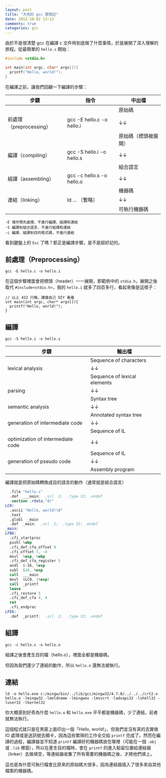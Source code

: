 ```yaml
---
layout: post
title: "大兜的 gcc 歷險記"
date: 2012-10-02 13:13
comments: true
categories: gcc
---
```


由於不是很清楚 gcc 在編譯 c 文件時到底做了什麼事情，於是展開了深入理解的旅程。從最簡單的 `hello.c` 開始：

``` c hello.c
#include <stdio.h>

int main(int argc, char* args[]){
  printf("Hello, world!");
}
```

在編譯之前，讓我們回顧一下編譯的步驟：

步驟                   | 指令                      | 中出檔
---------------------- | ------------------------- | --------------------
                       |                           | 原始碼
前處理（preprocessing）| gcc -E hello.c -o hello.i |   ↓↓
                       |                           | 原始碼（標頭被展開）
編譯（compiling）      | gcc -S hello.i -o hello.s |   ↓↓
                       |                           | 組合語言
組譯（assembling）     | gcc -c hello.s -o hello.o |   ↓↓
                       |                           | 機器碼
連結（linking）        | ld ... （暫略）           |   ↓↓
                       |                           | 可執行機器碼

    -E 僅作預先處理，不進行編譯、組譯和連結
    -S 編譯到組合語言，不進行組譯和連結
    -c 編譯、組譯到目的程式碼，不進行連結

看到鍵盤上的 `Esc` 了嗎？那正是編譯步驟，是不是超好記的。

## 前處理（Preprocessing）

    gcc -E hello.c -o hello.i

在這個步驟裡面會把標頭（header）一一展開，即範例中的 `stdio.h`，展開之後取代 `#include<stdio.h>`，我的 `hello.i` 就多了四百多行，看起來像是這樣子：

    // 以上 432 行略，建議自己 DIY 看看
    int main(int argc, char* args[]){
      printf("Hello, world!");
    }

## 編譯

    gcc -S hello.i -o hello.s

步驟                              | 輸出檔
--------------------------------- | ----------------------------
                                  | Sequence of characters
lexical analysis                  | ↓↓
                                  | Sequence of lexical elements
parsing                           | ↓↓
                                  | Syntax tree
semantic analysis                 | ↓↓
                                  | Annotated syntax tree
generation of intermediate code   | ↓↓
                                  | Sequence of IL
optimization of intermediate code | ↓↓
                                  | Sequence of IL
generation of pseudo code         | ↓↓
                                  | Assembly program

編譯就是把原始碼轉換成目的語言的動作（通常就是組合語言）

``` nasm hello.s
  .file "hello.c"
  .def  ___main;  .scl  2;  .type 32; .endef
  .section .rdata,"dr"
LC0:
  .ascii "Hello, world!\0"
  .text
  .globl  _main
  .def  _main;  .scl  2;  .type 32; .endef
_main:
LFB6:
  .cfi_startproc
  pushl %ebp
  .cfi_def_cfa_offset 8
  .cfi_offset 5, -8
  movl  %esp, %ebp
  .cfi_def_cfa_register 5
  andl  $-16, %esp
  subl  $16, %esp
  call  ___main
  movl  $LC0, (%esp)
  call  _printf
  leave
  .cfi_restore 5
  .cfi_def_cfa 4, 4
  ret
  .cfi_endproc
LFE6:
  .def  _printf;  .scl  2;  .type 32; .endef
```

## 組譯

    gcc -c hello.s -o hello.o

組譯之後會產生目的檔（hello.o），裡面全都是機器碼。

但因為我們還少了連結的動作，所以 `hello.o` 還無法被執行。

## 連結

    ld -o hello.exe c:/mingw/bin/../lib/gcc/mingw32/4.7.0/../../../crt2.o hello.o -lmingw32 -lmoldname -lmingwex -lmsvcrt -ladvapi32 -lshell32 -luser32 -lkernel32

你大概感到好奇為什麼 `hello.o` 和 `hello.exe` 平平都是機器碼，少了連結，前者就無法執行。

這個程式就只是在黑窗上面印出一個「Hello, world!」，但我們並沒有真的去實做 IO 處理或是送訊號去顯卡，因為這些繁瑣的工作全交給 `printf` 完成了。然而在編譯的過程，編譯器並不知道 `printf` 編譯好的機器碼放在哪裡（可能在一個 `.obj` 或 `.lib` 裡面），所以在產生目的檔時，會在 `printf` 的進入點留位置給連結器（linker）去做填空，等連結器收集了所有需要的機器碼之後，才將他們填上。

這也是為什麼可執行檔會比原來的原始碼大很多，因為連結器插入了很多來自其他檔案的機器碼。